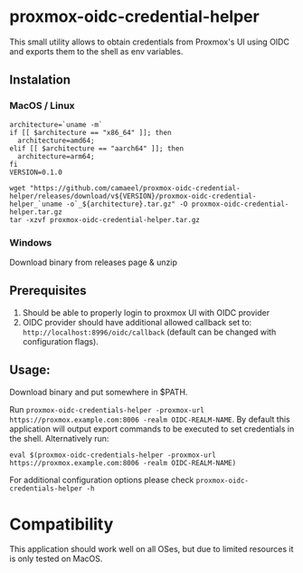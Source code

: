 # proxmox-oidc-credential-helper

This small utility allows to obtain credentials from Proxmox's UI using OIDC and exports them to the shell as env variables.

## Instalation

### MacOS / Linux

```shell
architecture=`uname -m`
if [[ $architecture == "x86_64" ]]; then 
  architecture=amd64; 
elif [[ $architecture == "aarch64" ]]; then 
  architecture=arm64;
fi
VERSION=0.1.0

wget "https://github.com/camaeel/proxmox-oidc-credential-helper/releases/download/v${VERSION}/proxmox-oidc-credential-helper_`uname -o`_${architecture}.tar.gz" -O proxmox-oidc-credential-helper.tar.gz
tar -xzvf proxmox-oidc-credential-helper.tar.gz
```

### Windows

Download binary from releases page & unzip

## Prerequisites

1. Should be able to properly login to proxmox UI with OIDC provider
2. OIDC provider should have additional allowed callback set to: `http://localhost:8996/oidc/callback` (default can be changed with configuration flags). 

## Usage: 

Download binary and put somewhere in $PATH.

Run `proxmox-oidc-credentials-helper -proxmox-url https://proxmox.example.com:8006 -realm OIDC-REALM-NAME`. By default this application will output export commands to be executed to set credentials in the shell. 
Alternatively run:

```shell
eval $(proxmox-oidc-credentials-helper -proxmox-url https://proxmox.example.com:8006 -realm OIDC-REALM-NAME)
```

For additional configuration options please check `proxmox-oidc-credentials-helper -h`

# Compatibility

This application should work well on all OSes, but due to limited resources it is only tested on MacOS.

